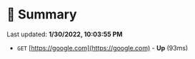 # 📖 Summary
Last updated: **1/30/2022, 10:03:55 PM**

- `GET` [https://google.com](https://google.com) - **Up** (93ms)
